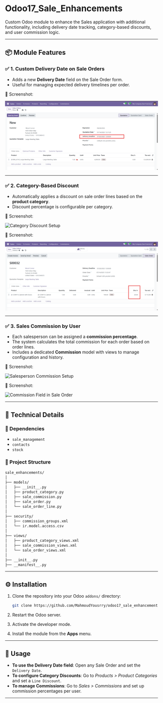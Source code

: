 # Odoo17_Sale_Enhancements

Custom Odoo module to enhance the Sales application with additional functionality, including delivery date tracking, category-based discounts, and user commission logic.

---

## 📦 Module Features

### ✅ 1. **Custom Delivery Date on Sale Orders**
- Adds a new **Delivery Date** field on the Sale Order form.
- Useful for managing expected delivery timelines per order.

📸 Screenshot:

![Delivery Date Field](screenshots/delivery_date.png)

---

### ✅ 2. **Category-Based Discount**
- Automatically applies a discount on sale order lines based on the **product category**.
- Discount percentage is configurable per category.

📸 Screenshot:

![Category Discount Setup](screenshots/category_discount_config.png)

📸 Screenshot:

![Discount Applied in Order](screenshots/category_discount_applied.png)

---

### ✅ 3. **Sales Commission by User**
- Each salesperson can be assigned a **commission percentage**.
- The system calculates the total commission for each order based on order lines.
- Includes a dedicated **Commission** model with views to manage configuration and history.

📸 Screenshot:

![Salesperson Commission Setup](screenshots/user_commission_config.png)

📸 Screenshot:

![Commission Field in Sale Order](screenshots/commission_field_sale_order.png)

---

## 🧩 Technical Details

### 🔗 Dependencies
- `sale_management`
- `contacts`
- `stock`

### 📁 Project Structure

```
sale_enhancements/
│
├── models/
│   ├── __init__.py
│   ├── product_category.py        
│   ├── sale_commission.py       
│   ├── sale_order.py             
│   └── sale_order_line.py         
│
├── security/
│   ├── commission_groups.xml
│   └── ir.model.access.csv
│
├── views/
│   ├── product_category_views.xml
│   ├── sale_commission_views.xml
│   └── sale_order_views.xml
│
├── __init__.py
├── __manifest__.py

```

---

## ⚙️ Installation

1. Clone the repository into your Odoo `addons/` directory:
   ```bash
   git clone https://github.com/MahmoudYousrry/odoo17_sale_enhancements.git
   ```

2. Restart the Odoo server.

3. Activate the developer mode.

4. Install the module from the **Apps** menu.

---

## 🧪 Usage

- **To use the Delivery Date field**: Open any Sale Order and set the `Delivery Date`.
- **To configure Category Discounts**: Go to *Products > Product Categories* and set a `Line Discount`.
- **To manage Commissions**: Go to *Sales > Commissions* and set up commission percentages per user.

---


